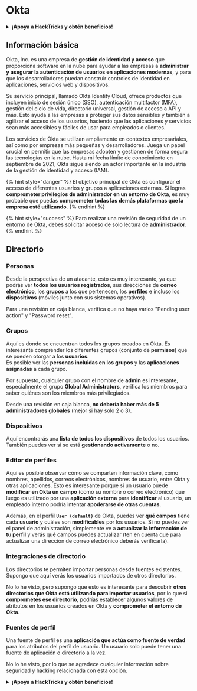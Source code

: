 # Okta

<details>

<summary><strong>¡Apoya a HackTricks y obtén beneficios!</strong></summary>

* Si quieres ver a tu **empresa anunciada en HackTricks** o si quieres acceder a la **última versión de PEASS o descargar HackTricks en PDF**, ¡consulta los [**PLANES DE SUSCRIPCIÓN**](https://github.com/sponsors/carlospolop)!
* Obtén el [**merchandising oficial de PEASS y HackTricks**](https://peass.creator-spring.com)
* Descubre [**The PEASS Family**](https://opensea.io/collection/the-peass-family), nuestra colección exclusiva de [**NFTs**](https://opensea.io/collection/the-peass-family)
* **Únete al** 💬 [**grupo de Discord**](https://discord.gg/hRep4RUj7f) o al [**grupo de Telegram**](https://t.me/peass) o **sígueme** en **Twitter** 🐦 [**@carlospolopm**](https://twitter.com/carlospolopm)**.**
* **Comparte tus trucos de hacking enviando PRs a los repositorios de** [**HackTricks**](https://github.com/carlospolop/hacktricks) y [**HackTricks Cloud**](https://github.com/carlospolop/hacktricks-cloud) en GitHub.

</details>

## Información básica

Okta, Inc. es una empresa de **gestión de identidad y acceso** que proporciona software en la nube para ayudar a las empresas a **administrar y asegurar la autenticación de usuarios en aplicaciones modernas**, y para que los desarrolladores puedan construir controles de identidad en aplicaciones, servicios web y dispositivos.

Su servicio principal, llamado Okta Identity Cloud, ofrece productos que incluyen inicio de sesión único (SSO), autenticación multifactor (MFA), gestión del ciclo de vida, directorio universal, gestión de acceso a API y más. Esto ayuda a las empresas a proteger sus datos sensibles y también a agilizar el acceso de los usuarios, haciendo que las aplicaciones y servicios sean más accesibles y fáciles de usar para empleados o clientes.

Los servicios de Okta se utilizan ampliamente en contextos empresariales, así como por empresas más pequeñas y desarrolladores. Juega un papel crucial en permitir que las empresas adopten y gestionen de forma segura las tecnologías en la nube. Hasta mi fecha límite de conocimiento en septiembre de 2021, Okta sigue siendo un actor importante en la industria de la gestión de identidad y acceso (IAM).

{% hint style="danger" %}
El objetivo principal de Okta es configurar el acceso de diferentes usuarios y grupos a aplicaciones externas. Si logras **comprometer privilegios de administrador en un entorno de Okta**, es muy probable que puedas **comprometer todas las demás plataformas que la empresa esté utilizando**.
{% endhint %}

{% hint style="success" %}
Para realizar una revisión de seguridad de un entorno de Okta, debes solicitar acceso de solo lectura de **administrador**.
{% endhint %}

## Directorio

### Personas

Desde la perspectiva de un atacante, esto es muy interesante, ya que podrás ver **todos los usuarios registrados**, sus direcciones de **correo electrónico**, los **grupos** a los que pertenecen, los **perfiles** e incluso los **dispositivos** (móviles junto con sus sistemas operativos).

Para una revisión en caja blanca, verifica que no haya varios "Pending user action" y "Password reset".

### Grupos

Aquí es donde se encuentran todos los grupos creados en Okta. Es interesante comprender los diferentes grupos (conjunto de **permisos**) que se pueden otorgar a los **usuarios**.\
Es posible ver las **personas incluidas en los grupos** y las **aplicaciones asignadas** a cada grupo.

Por supuesto, cualquier grupo con el nombre de **admin** es interesante, especialmente el grupo **Global Administrators**, verifica los miembros para saber quiénes son los miembros más privilegiados.

Desde una revisión en caja blanca, **no debería haber más de 5 administradores globales** (mejor si hay solo 2 o 3).

### Dispositivos

Aquí encontrarás una **lista de todos los dispositivos** de todos los usuarios. También puedes ver si se está **gestionando activamente** o no.

### Editor de perfiles

Aquí es posible observar cómo se comparten información clave, como nombres, apellidos, correos electrónicos, nombres de usuario, entre Okta y otras aplicaciones. Esto es interesante porque si un usuario puede **modificar en Okta un campo** (como su nombre o correo electrónico) que luego es utilizado por una **aplicación externa** para **identificar** al usuario, un empleado interno podría intentar **apoderarse de otras cuentas**.

Además, en el perfil **`User (default)`** de Okta, puedes ver **qué campos** tiene cada **usuario** y cuáles son **modificables** por los usuarios. Si no puedes ver el panel de administración, simplemente ve a **actualizar la información de tu perfil** y verás qué campos puedes actualizar (ten en cuenta que para actualizar una dirección de correo electrónico deberás verificarla).

### Integraciones de directorio

Los directorios te permiten importar personas desde fuentes existentes. Supongo que aquí verás los usuarios importados de otros directorios.

No lo he visto, pero supongo que esto es interesante para descubrir **otros directorios que Okta está utilizando para importar usuarios**, por lo que si **comprometes ese directorio**, podrías establecer algunos valores de atributos en los usuarios creados en Okta y **comprometer el entorno de Okta**.

### Fuentes de perfil

Una fuente de perfil es una **aplicación que actúa como fuente de verdad** para los atributos del perfil de usuario. Un usuario solo puede tener una fuente de aplicación o directorio a la vez.

No lo he visto, por lo que se agradece cualquier información sobre seguridad y hacking relacionada con esta opción.

<details>

<summary><strong>¡Apoya a HackTricks y obtén beneficios!</strong></summary>

* Si quieres ver a tu **empresa anunciada en HackTricks** o si quieres acceder a la **última versión de PEASS o descargar HackTricks en PDF**, ¡consulta los [**PLANES DE SUSCRIPCIÓN**](https://github.com/sponsors/carlospolop)!
* Obtén el [**merchandising oficial de PEASS y HackTricks**](https://peass.creator-spring.com)
* Descubre [**The PEASS Family**](https://opensea.io/collection/the-peass-family), nuestra colección exclusiva de [**NFTs**](https://opensea.io/collection/the-peass-family)
* **Únete al** 💬 [**grupo de Discord**](https://discord.gg/hRep4RUj7f) o al [**grupo de Telegram**](https://t.me/peass) o **sígueme** en **Twitter** 🐦 [**@carlospolopm**](https://twitter.com/carlospolopm)**.**
* **Comparte tus trucos de hacking enviando PRs a los repositorios de** [**HackTricks**](https://github.com/carlospolop/hacktricks) y [**HackTricks Cloud**](https://github.com/carlospolop/hacktricks-cloud) en GitHub.

</details>
